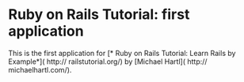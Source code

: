 # Ruby on Rails Tutorial: first application 

This is the first application for [* Ruby on Rails Tutorial: Learn Rails by Example*]( http:// railstutorial.org/) by [Michael Hartl]( http:// michaelhartl.com/).
 
